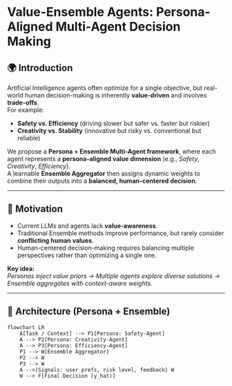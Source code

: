 # Value-Ensemble Agents: Persona-Aligned Multi-Agent Decision Making

## 🌍 Introduction
Artificial Intelligence agents often optimize for a single objective, 
but real-world human decision-making is inherently **value-driven** and involves **trade-offs**.  
For example:  
- **Safety vs. Efficiency** (driving slower but safer vs. faster but riskier)  
- **Creativity vs. Stability** (innovative but risky vs. conventional but reliable)  

We propose a **Persona + Ensemble Multi-Agent framework**, where each agent represents a **persona-aligned value dimension** (e.g., *Safety*, *Creativity*, *Efficiency*).  
A learnable **Ensemble Aggregator** then assigns dynamic weights to combine their outputs into a **balanced, human-centered decision**.

---

## 🚀 Motivation
- Current LLMs and agents lack **value-awareness**.  
- Traditional Ensemble methods improve performance, but rarely consider **conflicting human values**.  
- Human-centered decision-making requires balancing multiple perspectives rather than optimizing a single one.  

**Key idea:**  
*Personas inject value priors → Multiple agents explore diverse solutions → Ensemble aggregates with context-aware weights.*

---

## 🧩 Architecture (Persona + Ensemble)

```mermaid
flowchart LR
    A[Task / Context] --> P1[Persona: Safety-Agent]
    A --> P2[Persona: Creativity-Agent]
    A --> P3[Persona: Efficiency-Agent]
    P1 --> W[Ensemble Aggregator]
    P2 --> W
    P3 --> W
    A -->|Signals: user prefs, risk level, feedback| W
    W --> F[Final Decision (y_hat)]

